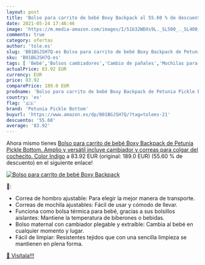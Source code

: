 ```yaml
---
layout: post
title: 'Bolso para carrito de bebé Boxy Backpack al 55.60 % de descuento'
date: 2021-05-24 17:46:46
image: 'https://m.media-amazon.com/images/I/51b32WDXs9L._SL500_._SL400_.jpg'
comments: true
category: ofertas
author: 'tole.es'
slug: 'B01BGJSH7Q-es Bolso para carrito de bebé Boxy Backpack de Petunia Pickle...'
sku: 'B01BGJSH7Q-es'
tags: [ 'Bebé','Bolsos cambiadores','Cambio de pañales','Mochilas para pañales','backpack','petunia pickle bottom', ]
actualPrice: 83.92 EUR
currency: EUR
price: 83.92
comparePrice: 189.0 EUR
prodname: 'Bolso para carrito de bebé Boxy Backpack de Petunia Pickle Bottom. Amplio y versátil incluye cambiador y correas para colgar del cochecito. Color Indigo'
country: 'es'
flag: '🇪🇸'
brand: 'Petunia Pickle Bottom'
buyurl: 'https://www.amazon.es/dp/B01BGJSH7Q/?tag=tolees-21'
descuento: '55.60'
average: '83.92'
---
```


Ahora mismo tienes [Bolso para carrito de bebé Boxy Backpack de Petunia Pickle Bottom. Amplio y versátil incluye cambiador y correas para colgar del cochecito. Color Indigo](https://www.amazon.es/dp/B01BGJSH7Q/?tag=tolees-21) a 83.92 EUR (original: 189.0 EUR) (55.60 %  de descuento) en el siguiente enlace!

[![Bolso para carrito de bebé Boxy Backpack](https://m.media-amazon.com/images/I/51b32WDXs9L._SL500_._SL400_.jpg)](https://www.amazon.es/dp/B01BGJSH7Q/?tag=tolees-21)

🔎:

- Correa de hombro ajustable: Para elegir la mejor manera de transporte.
- Correas de mochila ajustables: Fácil de usar y cómodo de llevar.
- Funciona como bolsa térmica para bebé, gracias a sus bolsillos aislantes: Mantiene la temperatura de biberones o bebidas.
- Bolso maternal con cambiador plegable y extraíble: Cambia al bebé en cualquier momento y lugar.
- Fácil de limpiar: Resistentes tejidos que con una sencilla limpieza se mantienen en plena forma.

[🛒 Visítala!!!](https://www.amazon.es/dp/B01BGJSH7Q/?tag=tolees-21)
